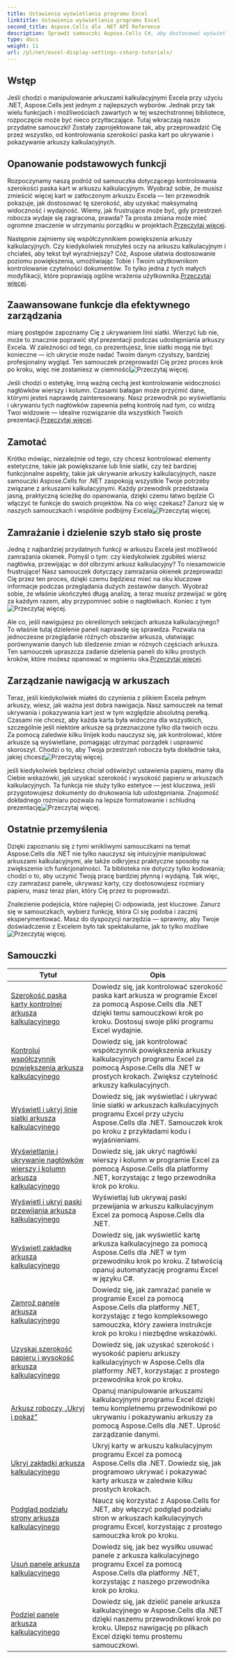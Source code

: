 ```yaml
---
title: Ustawienia wyświetlania programu Excel
linktitle: Ustawienia wyświetlania programu Excel
second_title: Aspose.Cells dla .NET API Reference
description: Sprawdź samouczki Aspose.Cells C#, aby dostosować wyświetlanie Excela. Zmień czcionki, kolory, formaty i twórz atrakcyjne raporty.
type: docs
weight: 11
url: /pl/net/excel-display-settings-csharp-tutorials/
---
```

## Wstęp

Jeśli chodzi o manipulowanie arkuszami kalkulacyjnymi Excela przy użyciu .NET, Aspose.Cells jest jednym z najlepszych wyborów. Jednak przy tak wielu funkcjach i możliwościach zawartych w tej wszechstronnej bibliotece, rozpoczęcie może być nieco przytłaczające. Tutaj wkraczają nasze przydatne samouczki! Zostały zaprojektowane tak, aby przeprowadzić Cię przez wszystko, od kontrolowania szerokości paska kart po ukrywanie i pokazywanie arkuszy kalkulacyjnych.

## Opanowanie podstawowych funkcji

Rozpoczynamy naszą podróż od samouczka dotyczącego kontrolowania szerokości paska kart w arkuszu kalkulacyjnym. Wyobraź sobie, że musisz zmieścić więcej kart w zatłoczonym arkuszu Excela — ten przewodnik pokazuje, jak dostosować tę szerokość, aby uzyskać maksymalną widoczność i wydajność. Wiemy, jak frustrujące może być, gdy przestrzeń robocza wydaje się zagracona, prawda? Ta prosta zmiana może mieć ogromne znaczenie w utrzymaniu porządku w projektach.[Przeczytaj więcej](./control-tab-bar-width-of-spreadsheet/).

 Następnie zajmiemy się współczynnikiem powiększenia arkuszy kalkulacyjnych. Czy kiedykolwiek mrużyłeś oczy na arkuszu kalkulacyjnym i chciałeś, aby tekst był wyraźniejszy? Cóż, Aspose ułatwia dostosowanie poziomu powiększenia, umożliwiając Tobie i Twoim użytkownikom kontrolowanie czytelności dokumentów. To tylko jedna z tych małych modyfikacji, które poprawiają ogólne wrażenia użytkownika.[Przeczytaj więcej](./controll-zoom-factor-of-worksheet/). 

## Zaawansowane funkcje dla efektywnego zarządzania

 miarę postępów zapoznamy Cię z ukrywaniem linii siatki. Wierzyć lub nie, może to znacznie poprawić styl prezentacji podczas udostępniania arkuszy Excela. W zależności od tego, co prezentujesz, linie siatki mogą nie być konieczne — ich ukrycie może nadać Twoim danym czystszy, bardziej profesjonalny wygląd. Ten samouczek przeprowadzi Cię przez proces krok po kroku, więc nie zostaniesz w ciemności![Przeczytaj więcej](./display-and-hide-gridlines-of-worksheet/).

 Jeśli chodzi o estetykę, inną ważną cechą jest kontrolowanie widoczności nagłówków wierszy i kolumn. Czasami bałagan może przyćmić dane, którymi jesteś naprawdę zainteresowany. Nasz przewodnik po wyświetlaniu i ukrywaniu tych nagłówków zapewnia pełną kontrolę nad tym, co widzą Twoi widzowie — idealne rozwiązanie dla wszystkich Twoich prezentacji.[Przeczytaj więcej](./display-and-hide-row-column-headers-of-worksheet/).

## Zamotać

Krótko mówiąc, niezależnie od tego, czy chcesz kontrolować elementy estetyczne, takie jak powiększanie lub linie siatki, czy też bardziej funkcjonalne aspekty, takie jak ukrywanie arkuszy kalkulacyjnych, nasze samouczki Aspose.Cells for .NET zaspokoją wszystkie Twoje potrzeby związane z arkuszami kalkulacyjnymi. Każdy przewodnik przedstawia jasną, praktyczną ścieżkę do opanowania, dzięki czemu łatwo będzie Ci włączyć te funkcje do swoich projektów. Na co więc czekasz? Zanurz się w naszych samouczkach i wspólnie podbijmy Excela![Przeczytaj więcej](./hide-and-unhide-worksheet/).

## Zamrażanie i dzielenie szyb stało się proste

 Jedną z najbardziej przydatnych funkcji w arkuszu Excela jest możliwość zamrażania okienek. Pomyśl o tym: czy kiedykolwiek zgubiłeś wiersz nagłówka, przewijając w dół olbrzymi arkusz kalkulacyjny? To niesamowicie frustrujące! Nasz samouczek dotyczący zamrażania okienek przeprowadzi Cię przez ten proces, dzięki czemu będziesz mieć na oku kluczowe informacje podczas przeglądania dużych zestawów danych. Wyobraź sobie, że właśnie ukończyłeś długą analizę, a teraz musisz przewijać w górę za każdym razem, aby przypomnieć sobie o nagłówkach. Koniec z tym![Przeczytaj więcej](./freeze-panes-of-worksheet/).

Ale co, jeśli nawigujesz po określonych sekcjach arkusza kalkulacyjnego? To właśnie tutaj dzielenie paneli naprawdę się sprawdza. Pozwala na jednoczesne przeglądanie różnych obszarów arkusza, ułatwiając porównywanie danych lub śledzenie zmian w różnych częściach arkusza. Ten samouczek upraszcza zadanie dzielenia paneli do kilku prostych kroków, które możesz opanować w mgnieniu oka.[Przeczytaj więcej](./split-panes-of-worksheet/).

## Zarządzanie nawigacją w arkuszach

 Teraz, jeśli kiedykolwiek miałeś do czynienia z plikiem Excela pełnym arkuszy, wiesz, jak ważna jest dobra nawigacja. Nasz samouczek na temat ukrywania i pokazywania kart jest w tym względzie absolutną perełką. Czasami nie chcesz, aby każda karta była widoczna dla wszystkich, szczególnie jeśli niektóre arkusze są przeznaczone tylko dla twoich oczu. Za pomocą zaledwie kilku linijek kodu nauczysz się, jak kontrolować, które arkusze są wyświetlane, pomagając utrzymać porządek i usprawnić skoroszyt. Chodzi o to, aby Twoja przestrzeń robocza była dokładnie taka, jakiej chcesz![Przeczytaj więcej](./hide-tabs-of-spreadsheet/).

 jeśli kiedykolwiek będziesz chciał odświeżyć ustawienia papieru, mamy dla Ciebie wskazówki, jak uzyskać szerokość i wysokość papieru w arkuszach kalkulacyjnych. Ta funkcja nie służy tylko estetyce — jest kluczowa, jeśli przygotowujesz dokumenty do drukowania lub udostępniania. Znajomość dokładnego rozmiaru pozwala na lepsze formatowanie i schludną prezentację![Przeczytaj więcej](./get-paper-width-and-height-of-worksheet/).

## Ostatnie przemyślenia

Dzięki zapoznaniu się z tymi wnikliwymi samouczkami na temat Aspose.Cells dla .NET nie tylko nauczysz się intuicyjnie manipulować arkuszami kalkulacyjnymi, ale także odkryjesz praktyczne sposoby na zwiększenie ich funkcjonalności. Ta biblioteka nie dotyczy tylko kodowania; chodzi o to, aby uczynić Twoją pracę bardziej płynną i wydajną. Tak więc, czy zamrażasz panele, ukrywasz karty, czy dostosowujesz rozmiary papieru, masz teraz plan, który Cię przez to poprowadzi.

Znalezienie podejścia, które najlepiej Ci odpowiada, jest kluczowe. Zanurz się w samouczkach, wybierz funkcję, która Ci się podoba i zacznij eksperymentować. Masz do dyspozycji narzędzia — sprawmy, aby Twoje doświadczenie z Excelem było tak spektakularne, jak to tylko możliwe![Przeczytaj więcej](./page-break-preview-of-worksheet/).

## Samouczki 
| Tytuł | Opis |
| --- | --- |
| [Szerokość paska karty kontrolnej arkusza kalkulacyjnego](./control-tab-bar-width-of-spreadsheet/) | Dowiedz się, jak kontrolować szerokość paska kart arkusza w programie Excel za pomocą Aspose.Cells dla .NET dzięki temu samouczkowi krok po kroku. Dostosuj swoje pliki programu Excel wydajnie. |  
| [Kontroluj współczynnik powiększenia arkusza kalkulacyjnego](./controll-zoom-factor-of-worksheet/) | Dowiedz się, jak kontrolować współczynnik powiększenia arkuszy kalkulacyjnych programu Excel za pomocą Aspose.Cells dla .NET w prostych krokach. Zwiększ czytelność arkuszy kalkulacyjnych. |  
| [Wyświetl i ukryj linie siatki arkusza kalkulacyjnego](./display-and-hide-gridlines-of-worksheet/) | Dowiedz się, jak wyświetlać i ukrywać linie siatki w arkuszach kalkulacyjnych programu Excel przy użyciu Aspose.Cells dla .NET. Samouczek krok po kroku z przykładami kodu i wyjaśnieniami. |  
| [Wyświetlanie i ukrywanie nagłówków wierszy i kolumn arkusza kalkulacyjnego](./display-and-hide-row-column-headers-of-worksheet/) | Dowiedz się, jak ukryć nagłówki wierszy i kolumn w programie Excel za pomocą Aspose.Cells dla platformy .NET, korzystając z tego przewodnika krok po kroku. |  
| [Wyświetl i ukryj paski przewijania arkusza kalkulacyjnego](./display-and-hide-scroll-bars-of-worksheet/) | Wyświetlaj lub ukrywaj paski przewijania w arkuszu kalkulacyjnym Excel za pomocą Aspose.Cells dla .NET. |  
| [Wyświetl zakładkę arkusza kalkulacyjnego](./display-tab-of-spreadsheet/) | Dowiedz się, jak wyświetlić kartę arkusza kalkulacyjnego za pomocą Aspose.Cells dla .NET w tym przewodniku krok po kroku. Z łatwością opanuj automatyzację programu Excel w języku C#. |  
| [Zamroź panele arkusza kalkulacyjnego](./freeze-panes-of-worksheet/) | Dowiedz się, jak zamrażać panele w programie Excel za pomocą Aspose.Cells dla platformy .NET, korzystając z tego kompleksowego samouczka, który zawiera instrukcje krok po kroku i niezbędne wskazówki. |  
| [Uzyskaj szerokość papieru i wysokość arkusza kalkulacyjnego](./get-paper-width-and-height-of-worksheet/) | Dowiedz się, jak uzyskać szerokość i wysokość papieru arkuszy kalkulacyjnych w Aspose.Cells dla platformy .NET, korzystając z prostego przewodnika krok po kroku. |  
| [Arkusz roboczy „Ukryj i pokaż”](./hide-and-unhide-worksheet/) | Opanuj manipulowanie arkuszami kalkulacyjnymi programu Excel dzięki temu kompletnemu przewodnikowi po ukrywaniu i pokazywaniu arkuszy za pomocą Aspose.Cells dla .NET. Uprość zarządzanie danymi. |  
| [Ukryj zakładki arkusza kalkulacyjnego](./hide-tabs-of-spreadsheet/) | Ukryj karty w arkuszu kalkulacyjnym programu Excel za pomocą Aspose.Cells dla .NET. Dowiedz się, jak programowo ukrywać i pokazywać karty arkusza w zaledwie kilku prostych krokach. |  
| [Podgląd podziału strony arkusza kalkulacyjnego](./page-break-preview-of-worksheet/) | Naucz się korzystać z Aspose.Cells for .NET, aby włączyć podgląd podziału stron w arkuszach kalkulacyjnych programu Excel, korzystając z prostego samouczka krok po kroku. |  
| [Usuń panele arkusza kalkulacyjnego](./remove-panes-of-worksheet/) | Dowiedz się, jak bez wysiłku usuwać panele z arkusza kalkulacyjnego programu Excel za pomocą Aspose.Cells dla platformy .NET, korzystając z naszego przewodnika krok po kroku. |  
| [Podziel panele arkusza kalkulacyjnego](./split-panes-of-worksheet/) | Dowiedz się, jak dzielić panele arkusza kalkulacyjnego w Aspose.Cells dla .NET dzięki naszemu przewodnikowi krok po kroku. Ulepsz nawigację po plikach Excel dzięki temu prostemu samouczkowi. |  